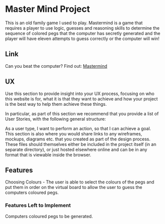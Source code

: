 # Master Mind Project

This is an old family game I used to play. Mastermind is a game that requires a player to use logic, guesses and reasoning skills to determine the sequence of colored pegs that the computer has secretly generated and the player will have eleven attempts to guess correctly or the computer will win! 

## Link

Can you beat the computer? Find out: [Mastermind](https://fordalex.github.io/master-mind-project/)

## UX
Use this section to provide insight into your UX process, focusing on who this website is for, what it is that they want to achieve and how your project is the best way to help them achieve these things.

In particular, as part of this section we recommend that you provide a list of User Stories, with the following general structure:

As a user type, I want to perform an action, so that I can achieve a goal.
This section is also where you would share links to any wireframes, mockups, diagrams etc. that you created as part of the design process. These files should themselves either be included in the project itself (in an separate directory), or just hosted elsewhere online and can be in any format that is viewable inside the browser.

## Features

Choosing Colours - The user is able to select the colours of the pegs and put them in order on the virtual board to allow the user to guess the computers coloured pegs.

### Features Left to Implement

Computers coloured pegs to be generated.


